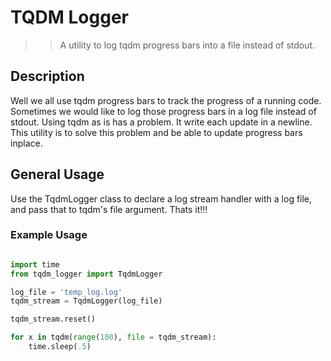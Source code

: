 # TQDM Logger

>> A utility to log tqdm progress bars into a file instead of stdout.

## Description

Well we all use tqdm progress bars to track the progress of a running code. Sometimes we would like to log those progress bars in a log file instead of stdout. Using tqdm as is has a problem. It write each update in a newline. This utility is to solve this problem and be able to update progress bars inplace.

## General Usage

Use the TqdmLogger class to declare a log stream handler with a log file, and pass that to tqdm's file argument. Thats it!!!

### Example Usage

~~~python

import time
from tqdm_logger import TqdmLogger

log_file = 'temp_log.log'
tqdm_stream = TqdmLogger(log_file)

tqdm_stream.reset()

for x in tqdm(range(100), file = tqdm_stream):
    time.sleep(.5)
~~~
